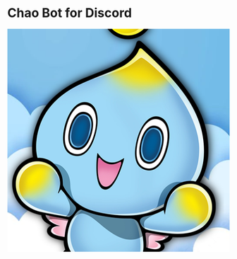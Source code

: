 # Chao Bot for Discord

![alt text](https://github.com/nickshouse/chao-bot/blob/main/chao_bot.png?raw=true)
